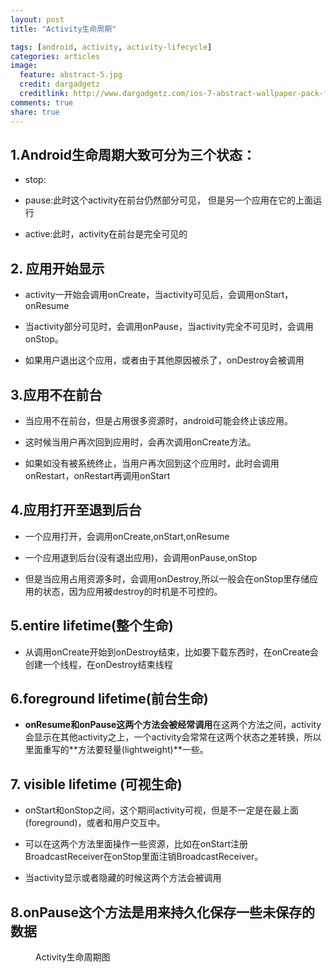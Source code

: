 ```yaml
---
layout: post
title: "Activity生命周期"

tags: [android, activity, activity-lifecycle]
categories: articles
image:
  feature: abstract-5.jpg
  credit: dargadgetz
  creditlink: http://www.dargadgetz.com/ios-7-abstract-wallpaper-pack-for-iphone-5-and-ipod-touch-retina/
comments: true
share: true
---
```


## 1.Android生命周期大致可分为三个状态：

* stop:

* pause:此时这个activity在前台仍然部分可见， 但是另一个应用在它的上面运行

* active:此时，activity在前台是完全可见的

## 2. 应用开始显示
* activity一开始会调用onCreate，当activity可见后，会调用onStart，onResume

* 当activity部分可见时，会调用onPause，当activity完全不可见时，会调用onStop。

* 如果用户退出这个应用，或者由于其他原因被杀了，onDestroy会被调用

## 3.应用不在前台
* 当应用不在前台，但是占用很多资源时，android可能会终止该应用。

* 这时候当用户再次回到应用时，会再次调用onCreate方法。

* 如果如没有被系统终止，当用户再次回到这个应用时，此时会调用onRestart，onRestart再调用onStart

## 4.应用打开至退到后台
* 一个应用打开，会调用onCreate,onStart,onResume

* 一个应用退到后台(没有退出应用)，会调用onPause,onStop

* 但是当应用占用资源多时，会调用onDestroy,所以一般会在onStop里存储应用的状态，因为应用被destroy的时机是不可控的。



## 5.entire lifetime(整个生命)
* 从调用onCreate开始到onDestroy结束，比如要下载东西时，在onCreate会创建一个线程，在onDestroy结束线程

## 6.foreground lifetime(前台生命)
* **onResume和onPause这两个方法会被经常调用**在这两个方法之间，activity会显示在其他activity之上，一个activity会常常在这两个状态之差转换，所以里面重写的**方法要轻量(lightweight)**一些。

## 7. visible lifetime (可视生命)
* onStart和onStop之间，这个期间activity可视，但是不一定是在最上面(foreground)，或者和用户交互中。

* 可以在这两个方法里面操作一些资源，比如在onStart注册BroadcastReceiver在onStop里面注销BroadcastReceiver。

* 当activity显示或者隐藏的时候这两个方法会被调用

## 8.onPause这个方法是用来持久化保存一些未保存的数据

<figure>
	<figcaption>Activity生命周期图</figcaption>
	<a href="{{ site.url }}/images/blog/activity_lifecycle.png"><img src="{{ site.url }}/images/blog/activity_lifecycle.png" alt=""></a>
	
</figure>
　　

